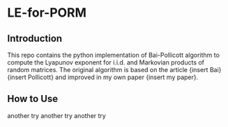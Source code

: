 # LE-for-PORM

## Introduction
This repo contains the python implementation of Bai-Pollicott algorithm to compute the Lyapunov exponent for i.i.d. and Markovian products of random matrices. The original algorithm is based on the article {insert Bai} {insert Pollicott} and improved in my own paper {insert my paper}.

## How to Use
another try
another try
another try